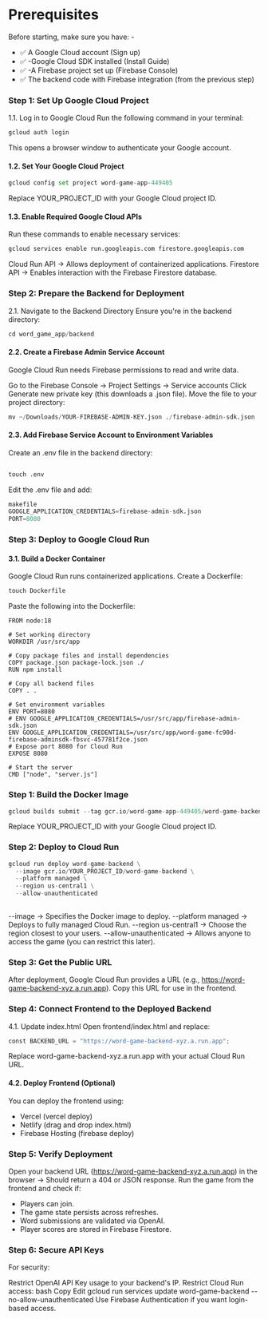 # Prerequisites
Before starting, make sure you have: -
- ✅ A Google Cloud account (Sign up)
- ✅ -Google Cloud SDK installed (Install Guide)
- ✅ -A Firebase project set up (Firebase Console)
- ✅ The backend code with Firebase integration (from the previous step)

### Step 1: Set Up Google Cloud Project
1.1. Log in to Google Cloud
Run the following command in your terminal:

```python
gcloud auth login
```
This opens a browser window to authenticate your Google account.

#### 1.2. Set Your Google Cloud Project

```python
gcloud config set project word-game-app-449405
```
Replace YOUR_PROJECT_ID with your Google Cloud project ID.

#### 1.3. Enable Required Google Cloud APIs
Run these commands to enable necessary services:


```python
gcloud services enable run.googleapis.com firestore.googleapis.com
```
Cloud Run API → Allows deployment of containerized applications.
Firestore API → Enables interaction with the Firebase Firestore database.

### Step 2: Prepare the Backend for Deployment
2.1. Navigate to the Backend Directory
Ensure you're in the backend directory:

```python
cd word_game_app/backend
```

#### 2.2. Create a Firebase Admin Service Account
Google Cloud Run needs Firebase permissions to read and write data.

Go to the Firebase Console → Project Settings → Service accounts
Click Generate new private key (this downloads a .json file).
Move the file to your project directory:

```python
mv ~/Downloads/YOUR-FIREBASE-ADMIN-KEY.json ./firebase-admin-sdk.json
```
#### 2.3. Add Firebase Service Account to Environment Variables
Create an .env file in the backend directory:
```python

touch .env
```
Edit the .env file and add:

```python
makefile
GOOGLE_APPLICATION_CREDENTIALS=firebase-admin-sdk.json
PORT=8080
```
### Step 3: Deploy to Google Cloud Run
#### 3.1. Build a Docker Container
Google Cloud Run runs containerized applications. Create a Dockerfile:

```python
touch Dockerfile
```
Paste the following into the Dockerfile:

```# Use official Node.js image
FROM node:18

# Set working directory
WORKDIR /usr/src/app

# Copy package files and install dependencies
COPY package.json package-lock.json ./
RUN npm install

# Copy all backend files
COPY . .

# Set environment variables
ENV PORT=8080
# ENV GOOGLE_APPLICATION_CREDENTIALS=/usr/src/app/firebase-admin-sdk.json
ENV GOOGLE_APPLICATION_CREDENTIALS=/usr/src/app/word-game-fc90d-firebase-adminsdk-fbsvc-457781f2ce.json
# Expose port 8080 for Cloud Run
EXPOSE 8080

# Start the server
CMD ["node", "server.js"]
```

### Step 1: Build the Docker Image

```python
gcloud builds submit --tag gcr.io/word-game-app-449405/word-game-backend
```
Replace YOUR_PROJECT_ID with your Google Cloud project ID.

### Step 2: Deploy to Cloud Run

```python
gcloud run deploy word-game-backend \
  --image gcr.io/YOUR_PROJECT_ID/word-game-backend \
  --platform managed \
  --region us-central1 \
  --allow-unauthenticated
  
```
--image → Specifies the Docker image to deploy.
--platform managed → Deploys to fully managed Cloud Run.
--region us-central1 → Choose the region closest to your users.
--allow-unauthenticated → Allows anyone to access the game (you can restrict this later).
### Step 3: Get the Public URL
After deployment, Google Cloud Run provides a URL (e.g., https://word-game-backend-xyz.a.run.app). Copy this URL for use in the frontend.

### Step 4: Connect Frontend to the Deployed Backend
4.1. Update index.html
Open frontend/index.html and replace:
```python
const BACKEND_URL = "https://word-game-backend-xyz.a.run.app";
```
Replace word-game-backend-xyz.a.run.app with your actual Cloud Run URL.
#### 4.2. Deploy Frontend (Optional)
You can deploy the frontend using:

- Vercel (vercel deploy)
- Netlify (drag and drop index.html)
- Firebase Hosting (firebase deploy)

### Step 5: Verify Deployment
Open your backend URL (https://word-game-backend-xyz.a.run.app) in the browser → Should return a 404 or JSON response.
Run the game from the frontend and check if:
- Players can join.
- The game state persists across refreshes.
- Word submissions are validated via OpenAI.
- Player scores are stored in Firebase Firestore.

### Step 6: Secure API Keys
For security:

Restrict OpenAI API Key usage to your backend's IP.
Restrict Cloud Run access:
bash
Copy
Edit
gcloud run services update word-game-backend --no-allow-unauthenticated
Use Firebase Authentication if you want login-based access.